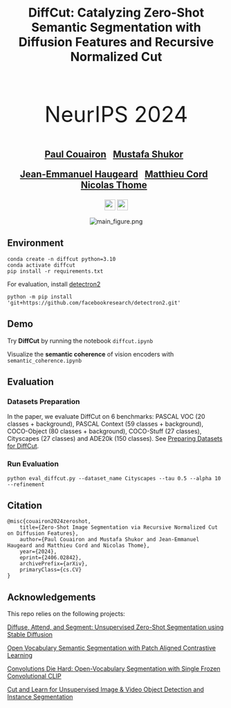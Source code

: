 <div align="center">
<h1>
DiffCut: Catalyzing Zero-Shot Semantic Segmentation with Diffusion Features and Recursive Normalized Cut
<br>
</h1><br>

<p style="font-size: 50px;"> NeurIPS 2024</p>

<p></p>

<p></p>

<h2>
<a href="https://scholar.google.fr/citations?user=yQRnP7YAAAAJ&hl=fr">Paul Couairon</a>&ensp;
<a href="https://scholar.google.com/citations?user=lhp9mRgAAAAJ&hl=en">Mustafa Shukor</a>&ensp;

<a href="https://fr.linkedin.com/in/jean-emmanuel-haugeard">Jean-Emmanuel Haugeard</a>&ensp;
<a href="https://cord.isir.upmc.fr">Matthieu Cord</a>&ensp;
<a href="https://thome.isir.upmc.fr">Nicolas Thome</a>&ensp;
</h2>


<p></p>
<a href="https://arxiv.org/abs/2406.02842v1"><img
src="https://img.shields.io/badge/arXiv-DiffCut-b31b1b.svg" height=25em></a>
<a href="https://diffcut-segmentation.github.io"><img 
src="https://img.shields.io/static/v1?label=Project&message=Website&color=green" height=25em></a>


![main_figure.png](./assets/main_figure.png)

</div>

## Environment
```
conda create -n diffcut python=3.10
conda activate diffcut
pip install -r requirements.txt
```

For evaluation, install [detectron2](https://detectron2.readthedocs.io/en/latest/tutorials/install.html)
```
python -m pip install 'git+https://github.com/facebookresearch/detectron2.git'
```

## Demo
Try __DiffCut__ by running the notebook ``diffcut.ipynb``

Visualize the __semantic coherence__ of vision encoders with ``semantic_coherence.ipynb``




## Evaluation

### Datasets Preparation
In the paper, we evaluate DiffCut on 6 benchmarks: PASCAL VOC (20 classes + background), PASCAL Context (59 classes + background), COCO-Object (80 classes + background), COCO-Stuff (27 classes), Cityscapes (27 classes) and ADE20k (150 classes). See [Preparing Datasets for DiffCut](datasets/README.md).

### Run Evaluation
```
python eval_diffcut.py --dataset_name Cityscapes --tau 0.5 --alpha 10 --refinement
```



## Citation
```
@misc{couairon2024zeroshot,
    title={Zero-Shot Image Segmentation via Recursive Normalized Cut on Diffusion Features},
    author={Paul Couairon and Mustafa Shukor and Jean-Emmanuel Haugeard and Matthieu Cord and Nicolas Thome},
    year={2024},
    eprint={2406.02842},
    archivePrefix={arXiv},
    primaryClass={cs.CV}
}
```

## Acknowledgements
This repo relies on the following projects:

[Diffuse, Attend, and Segment: Unsupervised Zero-Shot Segmentation using Stable Diffusion](https://github.com/google/diffseg)

[Open Vocabulary Semantic Segmentation with Patch Aligned Contrastive Learning](https://arxiv.org/abs/2212.04994)

[Convolutions Die Hard: Open-Vocabulary Segmentation with Single Frozen Convolutional CLIP](https://github.com/bytedance/fc-clip)

[Cut and Learn for Unsupervised Image & Video Object Detection and Instance Segmentation](https://github.com/facebookresearch/CutLER)


